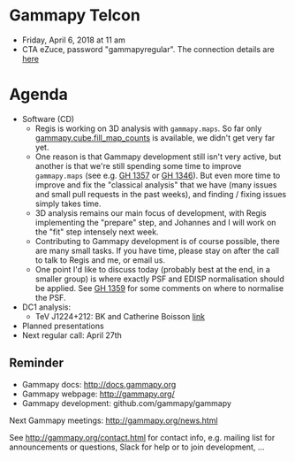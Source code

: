 # Gammapy Telcon

* Friday, April 6, 2018 at 11 am
* CTA eZuce, password "gammapyregular".  The connection details are [here](ConnectionDetails.txt)

# Agenda
* Software (CD)
  * Regis is working on 3D analysis with `gammapy.maps`.
    So far only [gammapy.cube.fill_map_counts](http://docs.gammapy.org/dev/api/gammapy.cube.fill_map_counts.html)
    is available, we didn't get very far yet.
  * One reason is that Gammapy development still isn't very active, but another is
    that we're still spending some time to improve `gammapy.maps`
    (see e.g. [GH 1357](https://github.com/gammapy/gammapy/pull/1357) or [GH 1346](https://github.com/gammapy/gammapy/pull/1346)).
    But even more time to improve and fix the "classical analysis" that we have
    (many issues and small pull requests in the past weeks), and finding / fixing issues simply takes time.
  * 3D analysis remains our main focus of development, with Regis implementing the "prepare" step,
    and Johannes and I will work on the "fit" step intensely next week.
  * Contributing to Gammapy development is of course possible, there are many small tasks.
    If you have time, please stay on after the call to talk to Regis and me, or email us.
  * One point I'd like to discuss today (probably best at the end, in a smaller group)
    is where exactly PSF and EDISP normalisation should be applied.
    See [GH 1359](https://github.com/gammapy/gammapy/pull/1359) for some comments on where
    to normalise the PSF.
* DC1 analysis:
  * TeV J1224+212: BK and Catherine Boisson [link](https://github.com/gammasky/cta-analyses/blob/master/agn_light_curve/TeV_J1224p212.ipynb)
* Planned presentations
* Next regular call: April 27th

## Reminder

* Gammapy docs: http://docs.gammapy.org
* Gammapy webpage: http://gammapy.org/
* Gammapy development: github.com/gammapy/gammapy

Next Gammapy meetings: http://gammapy.org/news.html

See http://gammapy.org/contact.html for contact info, e.g. mailing list
for announcements or questions, Slack for help or to join development, ...
